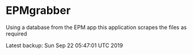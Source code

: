 # EPMgrabber
Using a database from the EPM app this application scrapes the files as required


Latest backup: Sun Sep 22 05:47:01 UTC 2019
